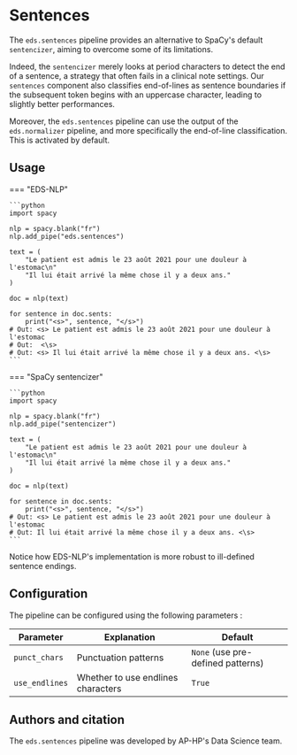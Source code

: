 # Sentences

The `eds.sentences` pipeline provides an alternative to SpaCy's default `sentencizer`, aiming to overcome some of its limitations.

Indeed, the `sentencizer` merely looks at period characters to detect the end of a sentence, a strategy that often fails in a clinical note settings. Our `sentences` component also classifies end-of-lines as sentence boundaries if the subsequent token begins with an uppercase character, leading to slightly better performances.

Moreover, the `eds.sentences` pipeline can use the output of the `eds.normalizer` pipeline, and more specifically the end-of-line classification. This is activated by default.

## Usage

=== "EDS-NLP"

    ```python
    import spacy

    nlp = spacy.blank("fr")
    nlp.add_pipe("eds.sentences")

    text = (
        "Le patient est admis le 23 août 2021 pour une douleur à l'estomac\n"
        "Il lui était arrivé la même chose il y a deux ans."
    )

    doc = nlp(text)

    for sentence in doc.sents:
        print("<s>", sentence, "</s>")
    # Out: <s> Le patient est admis le 23 août 2021 pour une douleur à l'estomac
    # Out:  <\s>
    # Out: <s> Il lui était arrivé la même chose il y a deux ans. <\s>
    ```

=== "SpaCy sentencizer"

    ```python
    import spacy

    nlp = spacy.blank("fr")
    nlp.add_pipe("sentencizer")

    text = (
        "Le patient est admis le 23 août 2021 pour une douleur à l'estomac\n"
        "Il lui était arrivé la même chose il y a deux ans."
    )

    doc = nlp(text)

    for sentence in doc.sents:
        print("<s>", sentence, "</s>")
    # Out: <s> Le patient est admis le 23 août 2021 pour une douleur à l'estomac
    # Out: Il lui était arrivé la même chose il y a deux ans. <\s>
    ```

Notice how EDS-NLP's implementation is more robust to ill-defined sentence endings.

## Configuration

The pipeline can be configured using the following parameters :

| Parameter      | Explanation                        | Default                           |
| -------------- | ---------------------------------- | --------------------------------- |
| `punct_chars`  | Punctuation patterns               | `None` (use pre-defined patterns) |
| `use_endlines` | Whether to use endlines characters | `True`                            |

## Authors and citation

The `eds.sentences` pipeline was developed by AP-HP's Data Science team.
